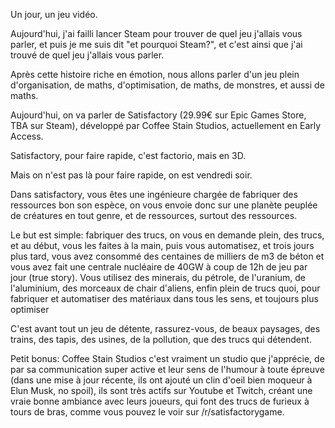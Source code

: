 Un jour, un jeu vidéo.

Aujourd'hui, j'ai failli lancer Steam pour trouver de quel jeu j'allais vous parler, et puis je me suis dit "et pourquoi Steam?", et c'est ainsi que j'ai trouvé de quel jeu j'allais vous parler.

Après cette histoire riche en émotion, nous allons parler d'un jeu plein d'organisation, de maths, d'optimisation, de maths, de monstres, et aussi de maths.

Aujourd'hui, on va parler de Satisfactory (29.99€ sur Epic Games Store, TBA sur Steam), développé par Coffee Stain Studios, actuellement en Early Access.

Satisfactory, pour faire rapide, c'est factorio, mais en 3D.

Mais on n'est pas là pour faire rapide, on est vendredi soir.

Dans satisfactory, vous êtes une ingénieure chargée de fabriquer des ressources bon son espèce, on vous envoie donc sur une planète peuplée de créatures en tout genre, et de ressources, surtout des ressources.

Le but est simple: fabriquer des trucs, on vous en demande plein, des trucs, et au début, vous les faites à la main, puis vous automatisez, et trois jours plus tard, vous avez consommé des centaines de milliers de m3 de béton et vous avez fait une centrale nucléaire de 40GW à coup de 12h de jeu par jour (true story). Vous utilisez des minerais, du pétrole, de l'uranium, de l'aluminium, des morceaux de chair d'aliens, enfin plein de trucs quoi, pour fabriquer et automatiser des matériaux dans tous les sens, et toujours plus optimiser

C'est avant tout un jeu de détente, rassurez-vous, de beaux paysages, des trains, des tapis, des usines, de la pollution, que des trucs qui détendent.

Petit bonus: Coffee Stain Studios c'est vraiment un studio que j'apprécie, de par sa communication super active et leur sens de l'humour à toute épreuve (dans une mise à jour récente, ils ont ajouté un clin d'oeil bien moqueur à Elun Musk, no spoil), ils sont très actifs sur Youtube et Twitch, créant une vraie bonne ambiance avec leurs joueurs, qui font des trucs de furieux à tours de bras, comme vous pouvez le voir sur /r/satisfactorygame.
